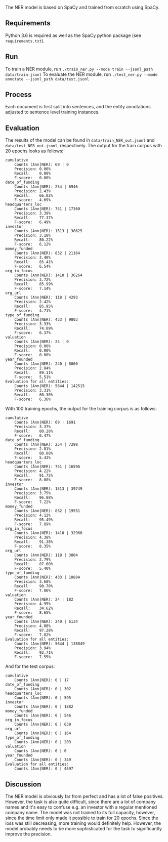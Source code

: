 The NER model is based on SpaCy and trained from scratch using SpaCy.

## Requirements
Python 3.6 is required as well as the SpaCy python package (see `requirements.txt`).

## Run
To train a NER module, run `./train_ner.py --mode train --jsonl_path data/train.jsonl`
To evaluate the NER module, run `./test_ner.py --mode annotate --jsonl_path data/test.jsonl`

## Process
Each document is first split into sentences, and the entity annotations adjusted to sentence level training instances. 

## Evaluation
The results of the model can be found in `data/train_NER_out.jsonl` and `data/test_NER_out.jsonl`, respectively.
The output for the train corpus with 20 epochs looks as follows:
```
cumulative
	Counts (Ann|NER): 69 | 0
	Precision: 0.00%
	Recall:    0.00%
	F-score:   0.00%
date_of_funding
	Counts (Ann|NER): 254 | 6946
	Precision: 2.43%
	Recall:    66.02%
	F-score:   4.69%
headquarters_loc
	Counts (Ann|NER): 751 | 17360
	Precision: 3.39%
	Recall:    77.37%
	F-score:   6.49%
investor
	Counts (Ann|NER): 1513 | 38625
	Precision: 3.18%
	Recall:    80.22%
	F-score:   6.12%
money_funded
	Counts (Ann|NER): 832 | 21164
	Precision: 3.40%
	Recall:    85.41%
	F-score:   6.54%
org_in_focus
	Counts (Ann|NER): 1410 | 36264
	Precision: 3.72%
	Recall:    85.99%
	F-score:   7.14%
org_url
	Counts (Ann|NER): 118 | 4293
	Precision: 2.42%
	Recall:    85.95%
	F-score:   4.71%
type_of_funding
	Counts (Ann|NER): 433 | 9803
	Precision: 3.33%
	Recall:    74.09%
	F-score:   6.37%
valuation
	Counts (Ann|NER): 24 | 0
	Precision: 0.00%
	Recall:    0.00%
	F-score:   0.00%
year_founded
	Counts (Ann|NER): 240 | 8060
	Precision: 2.84%
	Recall:    89.11%
	F-score:   5.51%
Evaluation for all entities:
	Counts (Ann|NER): 5644 | 142515
	Precision: 3.31%
	Recall:    80.30%
	F-score:   6.36%
```

With 100 training epochs, the output for the training corpus is as follows:
```
cumulative
	Counts (Ann|NER): 69 | 1691
	Precision: 3.37%
	Recall:    80.28%
	F-score:   6.47%
date_of_funding
	Counts (Ann|NER): 254 | 7298
	Precision: 2.81%
	Recall:    80.08%
	F-score:   5.43%
headquarters_loc
	Counts (Ann|NER): 751 | 16596
	Precision: 4.22%
	Recall:    91.75%
	F-score:   8.08%
investor
	Counts (Ann|NER): 1513 | 39749
	Precision: 3.75%
	Recall:    96.88%
	F-score:   7.22%
money_funded
	Counts (Ann|NER): 832 | 19551
	Precision: 4.12%
	Recall:    95.49%
	F-score:   7.89%
org_in_focus
	Counts (Ann|NER): 1410 | 32960
	Precision: 4.38%
	Recall:    91.38%
	F-score:   8.35%
org_url
	Counts (Ann|NER): 118 | 3804
	Precision: 2.79%
	Recall:    87.60%
	F-score:   5.40%
type_of_funding
	Counts (Ann|NER): 433 | 10884
	Precision: 3.68%
	Recall:    90.70%
	F-score:   7.06%
valuation
	Counts (Ann|NER): 24 | 182
	Precision: 4.95%
	Recall:    34.62%
	F-score:   8.65%
year_founded
	Counts (Ann|NER): 240 | 6134
	Precision: 4.08%
	Recall:    97.28%
	F-score:   7.82%
Evaluation for all entities:
	Counts (Ann|NER): 5644 | 138849
	Precision: 3.94%
	Recall:    92.71%
	F-score:   7.55%
```

And for the test corpus:
```
cumulative
	Counts (Ann|NER): 0 | 17
date_of_funding
	Counts (Ann|NER): 0 | 302
headquarters_loc
	Counts (Ann|NER): 0 | 595
investor
	Counts (Ann|NER): 0 | 1882
money_funded
	Counts (Ann|NER): 0 | 546
org_in_focus
	Counts (Ann|NER): 0 | 639
org_url
	Counts (Ann|NER): 0 | 164
type_of_funding
	Counts (Ann|NER): 0 | 203
valuation
	Counts (Ann|NER): 0 | 0
year_founded
	Counts (Ann|NER): 0 | 349
Evaluation for all entities:
	Counts (Ann|NER): 0 | 4697

```


## Discussion
The NER model is obviously far from perfect and has a lot of false positives. However, the task is also quite difficult, since there are a lot of company names and it's easy to confuse e.g. an investor with a regular mentioned company name. 
The model was not trained to its full capacity, however, since the time limit only made it possible to train for 20 epochs. Since the loss was still decreasing, more training would definitely help. However, the model probably needs to be more sophisticated for the task to significantly improve the precision.